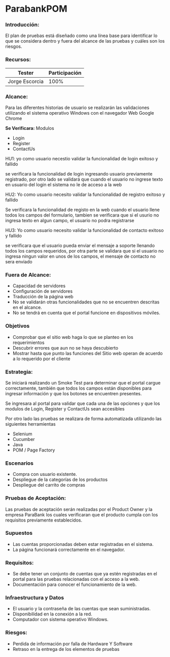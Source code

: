 # ParabankPOM

### **Introducción:**

El plan de pruebas está diseñado como una línea base para identificar lo que se considera dentro y fuera del alcance de las pruebas y cuáles son los riesgos.

### **Recursos:**
|Tester | Participación | 
|--- | --- | 
|Jorge Escorcia | 100% | 

### **Alcance:**

Para las diferentes historias de usuario se realizarán las validaciones utilizando el sistema operativo Windows con el navegador Web Google Chrome


**Se Verificara:**
Modulos
- Login
- Register
- ContactUs

HU1: yo como usuario necestio validar la funcionalidad de login exitoso y fallido

se verificara la funcionalidad de login ingresando usuario previamente registrado, por otro lado
se validará que cuando el usuario no ingrese texto en usuario del login el sistema no le de acceso a la web

HU2: Yo como usuario necesito validar la funcionalidad de registro exitoso y fallido

Se verificara la funcionalidad de registo en la web cuando el usuario llene todos los campos del formulario, 
tambien se verificara que si el usurio no ingresa texto en algun campo, el usuario no podra registrarse

HU3: Yo como usuario necesito validar la funcionalidad de contacto exitoso y fallido

se verificara que el usuario pueda enviar el mensaje a soporte llenando todos los campos requeridos, por otra parte
se validara que si el usuario no ingresa ningun valor en unos de los campos, el mensaje de contacto no sera enviado



### **Fuera de Alcance:**

- Capacidad de servidores
- Configuración de servidores
- Traducción de la página web
- No se validarán otras funcionalidades que no se encuentren descritas en el alcance.
- No se tendrá en cuenta que el portal funcione en dispositivos móviles.

### Objetivos

- Comprobar que el sitio web haga lo que se planteo en los requerimientos
- Descubrir errores que aun no se haya descubierto
- Mostrar hasta que punto las funciones del Sitio web operan de acuerdo a lo requerido por el cliente

### **Estrategia:**

Se iniciará realizando un Smoke Test para determinar que el portal cargue correctamente, también que todos los campos están disponibles para ingresar información y que los botones se encuentren presentes.

Se ingresara al portal para validar que cada una de las opciones y que los modulos de Login, Register y ContactUs sean accesibles

Por otro lado las pruebas se realizara de forma automatizada utilizando las siguientes herramientas
- Selenium
- Cucumber
- Java
- POM / Page Factory


### **Escenarios**

- Compra con usuario existente.
- Despliegue de la categorías de los productos
- Despliegue del carrito de compras

### **Pruebas de Aceptación:**

Las pruebas de aceptación serán realizadas por el Product Owner y la empresa ParaBank los cuales verificaran que el producto cumpla con los requisitos previamente establecidos.

### **Supuestos**

- Las cuentas proporcionadas deben estar registradas en el sistema.
- La página funcionará correctamente en el navegador.

### **Requisitos:**

- Se debe tener un conjunto de cuentas que ya estén registradas en el portal para las pruebas relacionadas con el acceso a la web.
- Documentación para conocer el funcionamiento de la web.

### **Infraestructura y Datos**

- El usuario y la contraseña de las cuentas que sean suministradas.
- Disponibilidad en la conexión a la red.
- Computador con sistema operativo Windows.

### **Riesgos:**

- Perdida de información por falla de Hardware Y Software
- Retraso en la entrega de los elementos de pruebas
